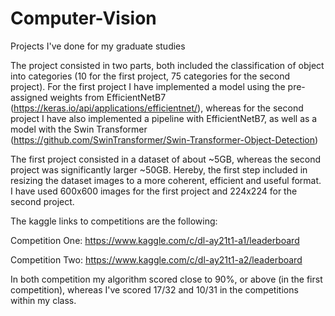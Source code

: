 # Computer-Vision
Projects I've done for my graduate studies

The project consisted in two parts, both included the classification of object into categories (10 for the first project, 75 categories for the second project).
For the first project I have implemented a model using the pre-assigned weights from EfficientNetB7 (https://keras.io/api/applications/efficientnet/), whereas for the second project I have also implemented a pipeline with EfficientNetB7, as well as a model with the Swin Transformer (https://github.com/SwinTransformer/Swin-Transformer-Object-Detection)

The first project consisted in a dataset of about ~5GB, whereas the second project was significantly larger ~50GB.
Hereby, the first step included in resizing the dataset images to a more coherent, efficient and useful format. I have used 600x600 images for the first project and 224x224 for the second project.

The kaggle links to competitions are the following:

Competition One: https://www.kaggle.com/c/dl-ay21t1-a1/leaderboard

Competition Two: https://www.kaggle.com/c/dl-ay21t1-a2/leaderboard

In both competition my algorithm scored close to 90%, or above (in the first competition), whereas I've scored 17/32 and 10/31 in the competitions within my class.
